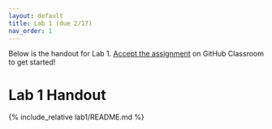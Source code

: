 ```yaml
---
layout: default
title: Lab 1 (due 2/17)
nav_order: 1
---
```


Below is the handout for Lab 1. [Accept the
assignment](https://classroom.github.com/a/5i3G8OKD) on GitHub Classroom to get
started!

# Lab 1 Handout

{% include_relative lab1/README.md %}
